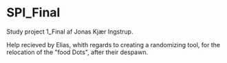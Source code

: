 # SPI_Final
Study project 1_Final af Jonas Kjær Ingstrup.

Help recieved by Elias, whith regards to creating a randomizing tool, for the relocation of the "food Dots", after their despawn.

